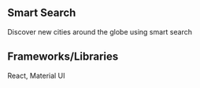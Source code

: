## Smart Search
Discover new cities around the globe using smart search
## Frameworks/Libraries
React,
Material UI
